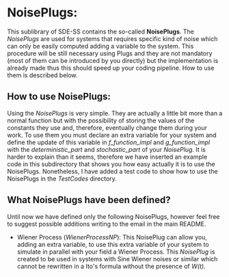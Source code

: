# NoisePlugs:

This sublibrary of SDE-SS contains the so-called **NoisePlugs**. The *NoisePlugs* are used for systems that requires specific kind of noise which can
only be easily computed adding a variable to the system. This procedure will be still necessary using Plugs and they are not mandatory (most of them 
can be introduced by you directly) but the implementation is already made thus this should speed up your coding pipeline. 
How to use them is described below.

## How to use NoisePlugs:

Using the *NoisePlugs* is very simple. They are actually a little bit more than a normal function but with the possibility of storing the values of
the constants they use and, therefore, eventually change them during your work. To use them you must declare an extra variable for your system and
define the update of this variable in *f_function_impl* and *g_function_impl* with the *deterministic_part* and *stochastic_part* of your *NoisePlug*.
It is harder to explain than it seems, therefore we have inserted an example code in this subdirectory that shows you how easy actually it is to use the 
NoisePlugs. Nonetheless, I have added a test code to show how to use the NoisePlugs in the *TestCodes* directory.

## What NoisePlugs have been defined?

Until now we have defined only the following NoisePlugs, however feel free to suggest possible additions writing to the email in the main README.

- Wiener Process (*WienerProcessNP*): This NoisePlug can allow you, adding an extra variable, to use this extra variable of your system to simulate
	in parallel with your field a Wiener Process. This *NoisePlug* is created to be used in systems with Sine Wiener noises or similar which cannot
	be rewritten in a Ito's formula without the presence of *W(t)*. 